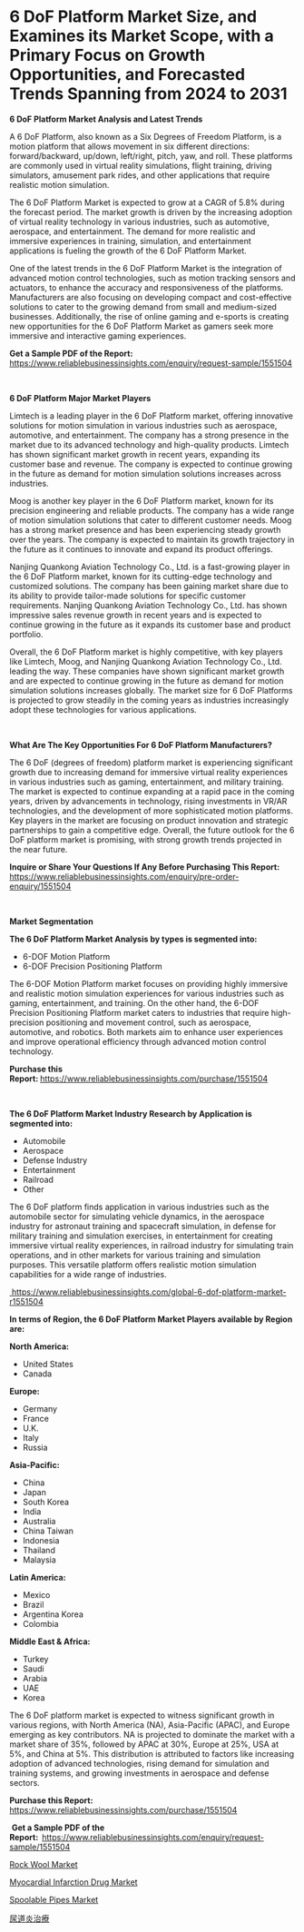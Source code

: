 <p><h1>6 DoF Platform Market Size, and Examines its Market Scope, with a Primary Focus on Growth Opportunities, and Forecasted Trends Spanning from 2024 to 2031</h1></p><p><strong>6 DoF Platform Market Analysis and Latest Trends</strong></p>
<p><p>A 6 DoF Platform, also known as a Six Degrees of Freedom Platform, is a motion platform that allows movement in six different directions: forward/backward, up/down, left/right, pitch, yaw, and roll. These platforms are commonly used in virtual reality simulations, flight training, driving simulators, amusement park rides, and other applications that require realistic motion simulation.</p><p>The 6 DoF Platform Market is expected to grow at a CAGR of 5.8% during the forecast period. The market growth is driven by the increasing adoption of virtual reality technology in various industries, such as automotive, aerospace, and entertainment. The demand for more realistic and immersive experiences in training, simulation, and entertainment applications is fueling the growth of the 6 DoF Platform Market.</p><p>One of the latest trends in the 6 DoF Platform Market is the integration of advanced motion control technologies, such as motion tracking sensors and actuators, to enhance the accuracy and responsiveness of the platforms. Manufacturers are also focusing on developing compact and cost-effective solutions to cater to the growing demand from small and medium-sized businesses. Additionally, the rise of online gaming and e-sports is creating new opportunities for the 6 DoF Platform Market as gamers seek more immersive and interactive gaming experiences.</p></p>
<p><strong>Get a Sample PDF of the Report:&nbsp;</strong> <a href="https://www.reliablebusinessinsights.com/enquiry/request-sample/1551504">https://www.reliablebusinessinsights.com/enquiry/request-sample/1551504</a></p>
<p>&nbsp;</p>
<p><strong>6 DoF Platform Major Market Players</strong></p>
<p><p>Limtech is a leading player in the 6 DoF Platform market, offering innovative solutions for motion simulation in various industries such as aerospace, automotive, and entertainment. The company has a strong presence in the market due to its advanced technology and high-quality products. Limtech has shown significant market growth in recent years, expanding its customer base and revenue. The company is expected to continue growing in the future as demand for motion simulation solutions increases across industries.</p><p>Moog is another key player in the 6 DoF Platform market, known for its precision engineering and reliable products. The company has a wide range of motion simulation solutions that cater to different customer needs. Moog has a strong market presence and has been experiencing steady growth over the years. The company is expected to maintain its growth trajectory in the future as it continues to innovate and expand its product offerings.</p><p>Nanjing Quankong Aviation Technology Co., Ltd. is a fast-growing player in the 6 DoF Platform market, known for its cutting-edge technology and customized solutions. The company has been gaining market share due to its ability to provide tailor-made solutions for specific customer requirements. Nanjing Quankong Aviation Technology Co., Ltd. has shown impressive sales revenue growth in recent years and is expected to continue growing in the future as it expands its customer base and product portfolio.</p><p>Overall, the 6 DoF Platform market is highly competitive, with key players like Limtech, Moog, and Nanjing Quankong Aviation Technology Co., Ltd. leading the way. These companies have shown significant market growth and are expected to continue growing in the future as demand for motion simulation solutions increases globally. The market size for 6 DoF Platforms is projected to grow steadily in the coming years as industries increasingly adopt these technologies for various applications.</p></p>
<p>&nbsp;</p>
<p><strong>What Are The Key Opportunities For 6 DoF Platform Manufacturers?</strong></p>
<p><p>The 6 DoF (degrees of freedom) platform market is experiencing significant growth due to increasing demand for immersive virtual reality experiences in various industries such as gaming, entertainment, and military training. The market is expected to continue expanding at a rapid pace in the coming years, driven by advancements in technology, rising investments in VR/AR technologies, and the development of more sophisticated motion platforms. Key players in the market are focusing on product innovation and strategic partnerships to gain a competitive edge. Overall, the future outlook for the 6 DoF platform market is promising, with strong growth trends projected in the near future.</p></p>
<p><strong>Inquire or Share Your Questions If Any Before Purchasing This Report:</strong> <a href="https://www.reliablebusinessinsights.com/enquiry/pre-order-enquiry/1551504">https://www.reliablebusinessinsights.com/enquiry/pre-order-enquiry/1551504</a></p>
<p>&nbsp;</p>
<p><strong>Market Segmentation</strong></p>
<p><strong>The 6 DoF Platform Market Analysis by types is segmented into:</strong></p>
<p><ul><li>6-DOF Motion Platform</li><li>6-DOF Precision Positioning Platform</li></ul></p>
<p><p>The 6-DOF Motion Platform market focuses on providing highly immersive and realistic motion simulation experiences for various industries such as gaming, entertainment, and training. On the other hand, the 6-DOF Precision Positioning Platform market caters to industries that require high-precision positioning and movement control, such as aerospace, automotive, and robotics. Both markets aim to enhance user experiences and improve operational efficiency through advanced motion control technology.</p></p>
<p><strong>Purchase this Report:&nbsp;</strong><a href="https://www.reliablebusinessinsights.com/purchase/1551504">https://www.reliablebusinessinsights.com/purchase/1551504</a></p>
<p>&nbsp;</p>
<p><strong>The 6 DoF Platform Market Industry Research by Application is segmented into:</strong></p>
<p><ul><li>Automobile</li><li>Aerospace</li><li>Defense Industry</li><li>Entertainment</li><li>Railroad</li><li>Other</li></ul></p>
<p><p>The 6 DoF platform finds application in various industries such as the automobile sector for simulating vehicle dynamics, in the aerospace industry for astronaut training and spacecraft simulation, in defense for military training and simulation exercises, in entertainment for creating immersive virtual reality experiences, in railroad industry for simulating train operations, and in other markets for various training and simulation purposes. This versatile platform offers realistic motion simulation capabilities for a wide range of industries.</p></p>
<p><a href="https://www.reliablebusinessinsights.com/global-6-dof-platform-market-r1551504">&nbsp;https://www.reliablebusinessinsights.com/global-6-dof-platform-market-r1551504</a></p>
<p><strong>In terms of Region, the 6 DoF Platform Market Players available by Region are:</strong></p>
<p>
    <p> <strong> North America: </strong>
        <ul>
            <li>United States</li>
            <li>Canada</li>
        </ul>
        </p> 
    <p> <strong> Europe: </strong>
        <ul>
            <li>Germany</li>
            <li>France</li>
            <li>U.K.</li>
            <li>Italy</li>
            <li>Russia</li>
        </ul>
        </p> 
    <p> <strong> Asia-Pacific: </strong>
        <ul>
            <li>China</li>
            <li>Japan</li>
            <li>South Korea</li>
            <li>India</li>
            <li>Australia</li>
            <li>China Taiwan</li>
            <li>Indonesia</li>
            <li>Thailand</li>
            <li>Malaysia</li>
        </ul>
        </p> 
    <p> <strong> Latin America: </strong>
        <ul>
            <li>Mexico</li>
            <li>Brazil</li>
            <li>Argentina Korea</li>
            <li>Colombia</li>
        </ul>
        </p> 
    <p> <strong> Middle East & Africa: </strong>
        <ul>
            <li>Turkey</li>
            <li>Saudi</li>
            <li>Arabia</li>
            <li>UAE</li>
            <li>Korea</li>
        </ul>
    </p>
    </p>
<p><p>The 6 DoF platform market is expected to witness significant growth in various regions, with North America (NA), Asia-Pacific (APAC), and Europe emerging as key contributors. NA is projected to dominate the market with a market share of 35%, followed by APAC at 30%, Europe at 25%, USA at 5%, and China at 5%. This distribution is attributed to factors like increasing adoption of advanced technologies, rising demand for simulation and training systems, and growing investments in aerospace and defense sectors.</p></p>
<p><strong>Purchase this Report: </strong><a href="https://www.reliablebusinessinsights.com/purchase/1551504">https://www.reliablebusinessinsights.com/purchase/1551504</a></p>
<p>&nbsp;<strong>Get a Sample PDF of the Report:&nbsp;&nbsp;</strong><a href="https://www.reliablebusinessinsights.com/enquiry/request-sample/1551504">https://www.reliablebusinessinsights.com/enquiry/request-sample/1551504</a></p>
<p><strong></strong></p>
<p><p><a href="https://medium.com/@joshdavis1955/global-rock-wool-market-size-share-analysis-by-product-type-by-application-by-region-573dfe77076a">Rock Wool Market</a></p><p><a href="https://issuu.com/reportprime-2/docs/myocardial-infarction-drug-market-size-2030.pptx">Myocardial Infarction Drug Market</a></p><p><a href="https://medium.com/@soloncarter54/an-in-depth-analysis-of-the-global-spoolable-pipes-market-scope-and-its-rapid-growing-12-8-2378c6d5abbe">Spoolable Pipes Market</a></p><p><a href="https://github.com/pepo3k/Market-Research-Report-List-2/blob/main/86932566168.md">尿道炎治療</a></p></p>